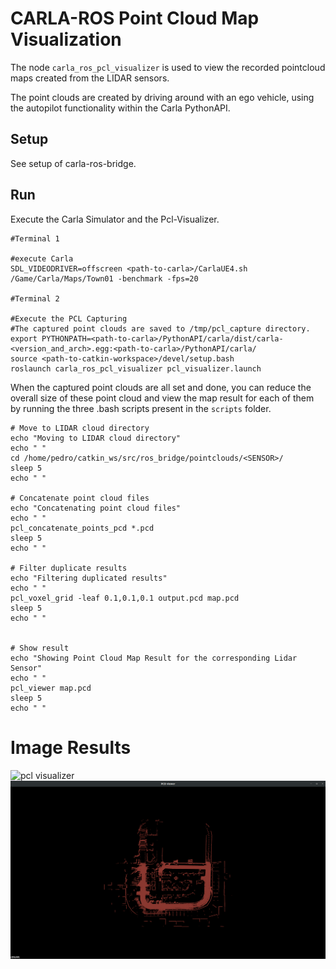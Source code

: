 # CARLA-ROS Point Cloud Map Visualization

The node `carla_ros_pcl_visualizer` is used to view the recorded pointcloud maps created from the LIDAR sensors.

The point clouds are created by driving around with an ego vehicle, using the autopilot functionality within the Carla PythonAPI.

## Setup

See setup of carla-ros-bridge.

## Run

Execute the Carla Simulator and the Pcl-Visualizer.

    #Terminal 1

    #execute Carla
    SDL_VIDEODRIVER=offscreen <path-to-carla>/CarlaUE4.sh /Game/Carla/Maps/Town01 -benchmark -fps=20

    #Terminal 2

    #Execute the PCL Capturing
    #The captured point clouds are saved to /tmp/pcl_capture directory.
    export PYTHONPATH=<path-to-carla>/PythonAPI/carla/dist/carla-<version_and_arch>.egg:<path-to-carla>/PythonAPI/carla/
    source <path-to-catkin-workspace>/devel/setup.bash
    roslaunch carla_ros_pcl_visualizer pcl_visualizer.launch


When the captured point clouds are all set and done, you can reduce the overall size of these point cloud and view the map result for each of them by running the three .bash scripts present in the `scripts` folder.

    # Move to LIDAR cloud directory
    echo "Moving to LIDAR cloud directory"
    echo " "
    cd /home/pedro/catkin_ws/src/ros_bridge/pointclouds/<SENSOR>/
    sleep 5
    echo " "
    
    # Concatenate point cloud files
    echo "Concatenating point cloud files"
    echo " "
    pcl_concatenate_points_pcd *.pcd
    sleep 5
    echo " "
    
    # Filter duplicate results
    echo "Filtering duplicated results"
    echo " "
    pcl_voxel_grid -leaf 0.1,0.1,0.1 output.pcd map.pcd
    sleep 5
    echo " "
    
    
    # Show result
    echo "Showing Point Cloud Map Result for the corresponding Lidar Sensor"
    echo " "
    pcl_viewer map.pcd
    sleep 5
    echo " "
    
# Image Results
![pcl visualizer](../assets/images/pcl_map_visualizer.png "pcl_map_visualizer")
![pcl_visualizer](../assets/images/pcl_visualizer_map.png "pcl_map_visualizer")
